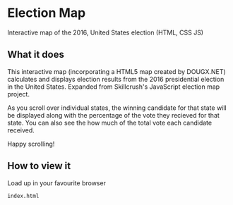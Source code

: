 # Election Map
Interactive map of the 2016, United States election (HTML, CSS JS)

## What it does ##

This interactive map (incorporating a HTML5 map created by DOUGX.NET) calculates and displays election results from the 2016 presidential election in the United States. Expanded from Skillcrush's JavaScript election map project. 

As you scroll over individual states, the winning candidate for that state will be displayed along with the percentage of the vote they recieved for that state. You can also see the how much of the total vote each candidate received. 

Happy scrolling!

## How to view it ## 

Load up in your favourite browser

`index.html`
